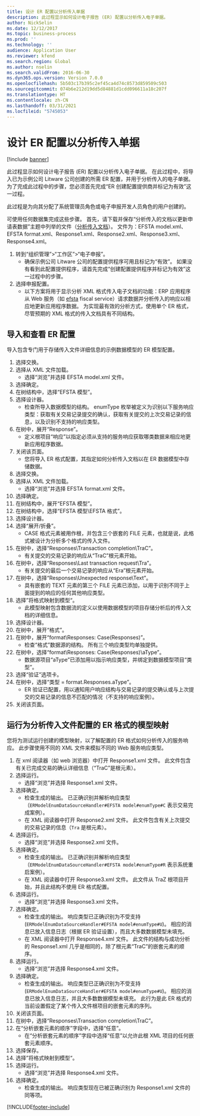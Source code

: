 ```yaml
---
title: 设计 ER 配置以分析传入单据
description: 此过程显示如何设计电子报告 (ER) 配置以分析传入电子单据。
author: NickSelin
ms.date: 12/12/2017
ms.topic: business-process
ms.prod: ''
ms.technology: ''
audience: Application User
ms.reviewer: kfend
ms.search.region: Global
ms.author: nselin
ms.search.validFrom: 2016-06-30
ms.dyn365.ops.version: Version 7.0.0
ms.openlocfilehash: 5b503c17b395c2ef45ca4d74c8573d859509c503
ms.sourcegitcommit: 074b6e212d19dd5d84881d1cdd096611a18c207f
ms.translationtype: HT
ms.contentlocale: zh-CN
ms.lasthandoff: 03/31/2021
ms.locfileid: "5745053"
---
```

# <a name="design-er-configurations-to-parse-incoming-documents"></a>设计 ER 配置以分析传入单据

[!include [banner](../../includes/banner.md)]

此过程显示如何设计电子报告 (ER) 配置以分析传入电子单据。 在此过程中，将导入已为示例公司 Litware 公司创建的所需 ER 配置，并用于分析传入的电子单据。 为了完成此过程中的步骤，您必须首先完成“ER 创建配置提供商并标记为有效”这一过程。

此过程是为向其分配了系统管理员角色或电子申报开发人员角色的用户创建的。

可使用任何数据集完成这些步骤。 首先，请下载并保存“分析传入的文档以更新申请表数据”主题中列举的文件（[分析传入文档](../parse-incoming-electronic-documents.md)）。 文件为：EFSTA model.xml、EFSTA format.xml、Response1.xml、Response2.xml、Response3.xml、Response4.xml。

1. 转到“组织管理”>“工作区”>“电子申报”。
    * 确保示例公司 Litware 公司的配置提供程序可用且标记为“有效”。 如果没有看到此配置提供程序，请首先完成“创建配置提供程序并标记为有效”这一过程中的步骤。
2. 选择申报配置。
    * 以下方案将用于显示分析 XML 格式传入电子文档的功能：ERP 应用程序从 Web 服务（如 [efsta](http://efsta.org/) fiscal service）请求数据并分析传入的响应以相应地更新应用程序数据。 为实现最有效的分析方式，使用单个 ER 格式，尽管预期的 XML 格式的传入文档具有不同结构。

## <a name="import-and-review-er-configurations"></a>导入和查看 ER 配置

导入包含专门用于存储传入文件详细信息的示例数据模型的 ER 模型配置。

1. 选择交换。
2. 选择从 XML 文件加载。
    * 选择“浏览”并选择 EFSTA model.xml 文件。
3. 选择确定。
4. 在树结构中，选择“EFSTA 模型”。
5. 选择设计器。
    * 检查所导入数据模型的结构。 enumType 枚举被定义为识别以下服务响应类型：获取有关交易记录提交的确认，获取有关提交的上次交易记录的信息，以及识别不支持的响应类型。
6. 在树中，展开“Response”。
    * 定义根项目“响应”以指定必须从支持的服务响应获取哪类数据来相应地更新应用程序数据。
7. 关闭该页面。
    * 您将导入 ER 格式配置，其指定如何分析传入文档以在 ER 数据模型中存储数据。
8. 选择交换。
9. 选择从 XML 文件加载。
    * 选择“浏览”并选择 EFSTA format.xml 文件。
10. 选择确定。
11. 在树结构中，展开“EFSTA 模型”。
12. 在树结构中，选择“EFSTA 模型\EFSTA 格式”。
13. 选择设计器。
14. 选择“展开/折叠”。
    * CASE 格式元素被用作根，并包含三个嵌套的 FILE 元素，也就是说，此格式被设计为分析多个格式的传入文件。
15. 在树中，选择“Responses\Transaction completion\TraC”。
    * 有关提交的交易记录的响应从“TraC”根元素开始。
16. 在树中，选择“Responses\Last transaction request\Tra”。
    * 有关提交的最后一个交易记录的响应从“Era”根元素开始。
17. 在树中，选择“Responses\Unexpected response\Text”。
    * 具有嵌套的 TEXT 元素的第三个 FILE 元素已添加，以用于识别不同于上面提到的响应的任何其他响应类型。
18. 选择”将格式映射到模型“。
    * 此模型映射包含数据流的定义以使用数据模型的项目存储分析后的传入文档的详细信息。
19. 选择设计器。
20. 在树中，展开“格式”。
21. 在树中，展开“format\Responses: Case(Responses)”。
    * 检查“格式”数据源的结构。 所有三个响应类型均单独提供。
22. 在树中，选择“format\Responses: Case(Responses)\aType”。
    * 数据源项目“aType”已添加用以指示响应类型，并绑定到数据模型项目“类型”。
23. 选择“验证”选项卡。
24. 在树中，选择“类型 = format.Responses.aType”。
    * ER 验证已配置，用以通知用户响应结构与交易记录的提交确认或与上次提交的交易记录的信息不匹配的情况（不支持的响应案例）。
25. 关闭该页面。

## <a name="run-model-mapping-of-er-format-configured-for-parsing-incoming-files"></a>运行为分析传入文件配置的 ER 格式的模型映射

您将为测试运行创建的模型映射，以了解配置的 ER 格式如何分析传入的服务响应。 此步骤使用不同的 XML 文件来模拟不同的 Web 服务响应类型。

1. 在 xml 阅读器（如 web 浏览器）中打开 Response1.xml 文件。 此文件包含有关已完成交易的确认详细信息（“TraC”是根元素）。
2. 选择运行。
    * 选择“浏览”并选择 Response1.xml 文件。
3. 选择确定。
    * 检查生成的输出。 已正确识别并解析响应类型（`ERModelEnumDataSourceHandler#EFSTA model#enumType#C` 表示交易完成案例）。
    * 在 XML 阅读器中打开 Response2.xml 文件。 此文件包含有关上次提交的交易记录的信息（`Tra` 是根元素）。
4. 选择运行。
    * 选择“浏览”并选择 Response2.xml 文件。
5. 选择确定。
    * 检查生成的输出。 已正确识别并解析响应类型（`ERModelEnumDataSourceHandler#EFSTA model#enumType#R` 表示系统重启案例）。
    * 在 XML 阅读器中打开 Response3.xml 文件。 此文件从 TraZ 根项目开始，并且此结构不使用 ER 格式配置。
6. 选择运行。
    * 选择“浏览”并选择 Response3.xml 文件。
7. 选择确定。
    * 检查生成的输出。 响应类型已正确识别为不受支持 (`ERModelEnumDataSourceHandler#EFSTA model#enumType#U`)。 相应的消息已放入信息日志（根据 ER 验证设置），而且大多数数据模型未填充。
    * 在 XML 阅读器中打开 Response4.xml 文件。 此文件的结构与成功分析的 Response1.xml 几乎是相同的，除了根元素“TraC”的嵌套元素的顺序。
8. 选择运行。
    * 选择“浏览”并选择 Response4.xml 文件。
9. 选择确定。
    * 检查生成的输出。 响应类型已正确识别为不受支持 (`ERModelEnumDataSourceHandler#EFSTA model#enumType#U`)。 相应的消息已放入信息日志，并且大多数数据模型未填充。 此行为是此 ER 格式的当前设置假定了某个传入文件根项目的嵌套元素的序列。
10. 关闭该页面。
11. 在树中，选择“Responses\Transaction completion\TraC”。
12. 在“分析嵌套元素的顺序”字段中，选择“任意”。
    * 在“分析嵌套元素的顺序”字段中选择“任意”以允许此根 XML 项目的任何嵌套元素顺序。
13. 选择保存。
14. 选择”将格式映射到模型“。
15. 选择运行。
    * 选择“浏览”并选择 Response4.xml 文件。
16. 选择确定。
    * 检查生成的输出。 响应类型现在已被正确识别为 Response1.xml 文件的同等项。


[!INCLUDE[footer-include](../../../../includes/footer-banner.md)]